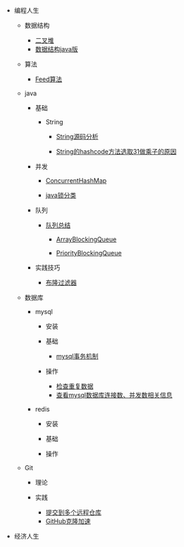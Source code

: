 * 编程人生

    * 数据结构
            
        * [二叉堆](./md/编程人生/data_structure/二叉堆/binary_heap.md)
        * [数据结构java版](./md/编程人生/data_structure/数据结构Java版/数据结构java版.md)

    * 算法

        * [Feed算法](./md/编程人生/algorithm/feed_algorithm.md)

    * java

        * 基础
            * String

                * [String源码分析](./md/编程人生/java/base/string/String.md)

                * [String的hashcode方法选取31做乘子的原因](./md/编程人生/java/base/string/hashcode_choose_31_reason.md)

        * 并发

            * [ConcurrentHashMap](./md/编程人生/java/high_concurrence/ConcurrentHashMap/ConcurrentHashMap.md)

            * [java锁分类](./md/编程人生/java/high_concurrence/锁/java锁分类.md)

        * 队列

            * [队列总结](./md/编程人生/java/high_concurrence/queue/queue_summary.md)

                * [ArrayBlockingQueue](./md/编程人生/java/high_concurrence/queue/ArrayBlockingQueue.md)

                * [PriorityBlockingQueue](./md/编程人生/java/high_concurrence/queue/PriorityBlockingQueue.md)

        * 实践技巧
            * [布隆过滤器](./md/编程人生/java/实践技巧/布隆过滤器.md)

    * 数据库

        * mysql

            * 安装

            * 基础
                * [mysql事务机制](./md/编程人生/database/mysql/基础/事务.md)

            * 操作
                * [检查重复数据](./md/编程人生/database/mysql/操作/检查重复数据.md)
                * [查看mysql数据库连接数、并发数相关信息](./md/编程人生/database/mysql/操作/查看mysql数据库连接数、并发数相关信息.md)

        * redis

            * 安装

            * 基础

            * 操作

    * Git

        * 理论

        * 实践
            * [提交到多个远程仓库](./md/编程人生/git/提交到多个远程仓库.md)
            * [GitHub克隆加速](./md/编程人生/git/GitHub克隆加速.md)

* 经济人生